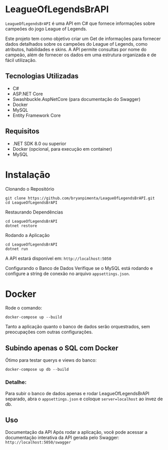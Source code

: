 # LeagueOfLegendsBrAPI
`LeagueOfLegendsBrAPI` é uma API em C# que fornece informações sobre campeões do jogo League of Legends.

Este projeto tem como objetivo criar um Get de informações para fornecer dados detalhados sobre os campeões do League of Legends, como atributos, habilidades e skins. A API permite consultas por nome do campeão, além de fornecer os dados em uma estrutura organizada e de fácil utilização.

## Tecnologias Utilizadas
- C#
- ASP.NET Core
- Swashbuckle.AspNetCore (para documentação do Swagger)
- Docker
- MySQL
- Entity Framework Core

## Requisitos
- .NET SDK 8.0 ou superior
- Docker (opcional, para execução em container)
- MySQL

# Instalação
Clonando o Repositório
```
git clone https://github.com/bryanpimenta/LeagueOfLegendsBrAPI.git
cd LeagueOfLegendsBrAPI
```

Restaurando Dependências
```
cd LeagueOfLegendsBrAPI
dotnet restore
```

Rodando a Aplicação
```
cd LeagueOfLegendsBrAPI
dotnet run
```

A API estará disponível em:
`http://localhost:5050`

Configurando o Banco de Dados
Verifique se o MySQL está rodando e configure a string de conexão no arquivo `appsettings.json`.

# Docker
Rode o comando:

```docker-compose up --build```

Tanto a aplicação quanto o banco de dados serão orquestrados, sem preocupações com outras configurações. 

## Subindo apenas o SQL com Docker
Ótimo para testar querys e views do banco:

```docker-compose up db --build```

### Detalhe: 
Para subir o banco de dados apenas e rodar LeagueOfLegendsBrAPI separado, abra o `appsettings.json` e coloque `server=localhost` ao invez de db.

## Uso
Documentação da API
Após rodar a aplicação, você pode acessar a documentação interativa da API gerada pelo Swagger:
```http://localhost:5050/swagger```

